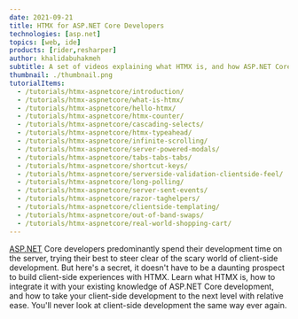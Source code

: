 ```yaml
---
date: 2021-09-21
title: HTMX for ASP.NET Core Developers
technologies: [asp.net]
topics: [web, ide]
products: [rider,resharper]
author: khalidabuhakmeh
subtitle: A set of videos explaining what HTMX is, and how ASP.NET Core developers can use it to create clientside experiences.
thumbnail: ./thumbnail.png
tutorialItems:
  - /tutorials/htmx-aspnetcore/introduction/
  - /tutorials/htmx-aspnetcore/what-is-htmx/
  - /tutorials/htmx-aspnetcore/hello-htmx/
  - /tutorials/htmx-aspnetcore/htmx-counter/
  - /tutorials/htmx-aspnetcore/cascading-selects/
  - /tutorials/htmx-aspnetcore/htmx-typeahead/
  - /tutorials/htmx-aspnetcore/infinite-scrolling/
  - /tutorials/htmx-aspnetcore/server-powered-modals/
  - /tutorials/htmx-aspnetcore/tabs-tabs-tabs/
  - /tutorials/htmx-aspnetcore/shortcut-keys/
  - /tutorials/htmx-aspnetcore/serverside-validation-clientside-feel/
  - /tutorials/htmx-aspnetcore/long-polling/
  - /tutorials/htmx-aspnetcore/server-sent-events/
  - /tutorials/htmx-aspnetcore/razor-taghelpers/
  - /tutorials/htmx-aspnetcore/clientside-templating/
  - /tutorials/htmx-aspnetcore/out-of-band-swaps/
  - /tutorials/htmx-aspnetcore/real-world-shopping-cart/
---
```


[ASP.NET](https://asp.net) Core developers predominantly spend their development time on the server, trying their best to steer clear of the scary world of client-side development. But here's a secret, it doesn't have to be a daunting prospect to build client-side experiences with HTMX. Learn what HTMX is, how to integrate it with your existing knowledge of ASP.NET Core development, and how to take your client-side development to the next level with relative ease. You'll never look at client-side development the same way ever again.